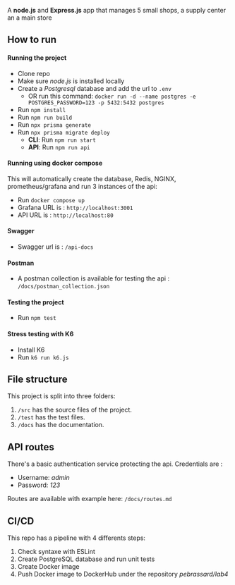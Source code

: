 A **node.js** and **Express.js** app that manages 5 small shops, a supply center an a main store

## How to run
#### Running the project
- Clone repo
- Make sure *node.js* is installed locally
- Create a *Postgresql* database and add the url to `.env`
    - OR run this command: `docker run -d --name postgres -e POSTGRES_PASSWORD=123 -p 5432:5432 postgres`
- Run `npm install`
- Run `npm run build`
- Run `npx prisma generate`
- Run `npx prisma migrate deploy`
    - **CLI**: Run `npm run start`
    - **API**: Run `npm run api`

#### Running using docker compose
This will automatically create the database, Redis, NGINX, prometheus/grafana and run 3 instances of the api:
- Run `docker compose up`
- Grafana URL is : `http://localhost:3001`
- API URL is : `http://localhost:80`

#### Swagger
- Swagger url is : `/api-docs`

#### Postman
- A postman collection is available for testing the api : `/docs/postman_collection.json`

#### Testing the project
- Run `npm test`

#### Stress testing with K6

- Install K6
- Run `k6 run k6.js`

## File structure
This project is split into three folders:

1. `/src` has the source files of the project.
2. `/test` has the test files.
3. `/docs` has the documentation.

## API routes
There's a basic authentication service protecting the api. Credentials are :
- Username: *admin*
- Password: *123*

Routes are available with example here: `/docs/routes.md`

## CI/CD
This repo has a pipeline with 4 differents steps:

1. Check syntaxe with ESLint
2. Create PostgreSQL database and run unit tests
3. Create Docker image
4. Push Docker image to DockerHub under the repository *pebrassard/lab4*
